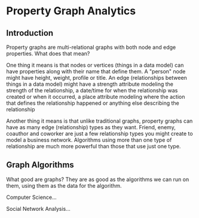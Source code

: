 # Property Graph Analytics

## Introduction

Property graphs are multi-relational graphs with both node and edge properties. What does that mean? 

One thing it means is that nodes or vertices (things in a data model) can have properties along with their name that define them. A "person" node might have height, weight, profile or title. An edge (relationships between things in a data model) might have a strength attribute modeling the strength of the relationship, a date/time for when the relationship was created or when it occurred, a place attribute modeling where the action that defines the relationship happened or anything else describing the relationship 

Another thing it means is that unlike traditional graphs, property graphs can have as many edge (relationship) types as they want. Friend, enemy, coauthor and coworker are just a few relationship types you might create to model a business network. Algorithms using more than one type of relationship are much more powerful than those that use just one type. 

## Graph Algorithms

What good are graphs? They are as good as the algorithms we can run on them, using them as the data for the algorithm.

Computer Science...

Social Network Analysis...


